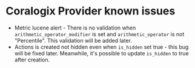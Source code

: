 # Coralogix Provider known issues

* Metric lucene alert - There is no validation when `arithmetic_operator_modifier` is set and `arithmetic_operator` is not "Percentile". This validation will be added later.
* Actions is created not hidden even when `is_hidden` set true - this bug will be fixed later. Meanwhile, it's possible to update `is_hidden` to true after creation.